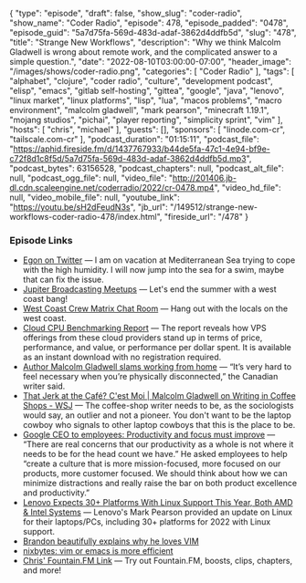 {
  "type": "episode",
  "draft": false,
  "show_slug": "coder-radio",
  "show_name": "Coder Radio",
  "episode": 478,
  "episode_padded": "0478",
  "episode_guid": "5a7d75fa-569d-483d-adaf-3862d4ddfb5d",
  "slug": "478",
  "title": "Strange New Workflows",
  "description": "Why we think Malcolm Gladwell is wrong about remote work, and the complicated answer to a simple question.",
  "date": "2022-08-10T03:00:00-07:00",
  "header_image": "/images/shows/coder-radio.png",
  "categories": [
    "Coder Radio"
  ],
  "tags": [
    "alphabet",
    "clojure",
    "coder radio",
    "culture",
    "development podcast",
    "elisp",
    "emacs",
    "gitlab self-hosting",
    "gittea",
    "google",
    "java",
    "lenovo",
    "linux market",
    "linux platforms",
    "lisp",
    "lua",
    "macos problems",
    "macro environment",
    "malcolm gladwell",
    "mark pearson",
    "minecraft 1.19.1",
    "mojang studios",
    "pichai",
    "player reporting",
    "simplicity sprint",
    "vim"
  ],
  "hosts": [
    "chris",
    "michael"
  ],
  "guests": [],
  "sponsors": [
    "linode.com-cr",
    "tailscale.com-cr"
  ],
  "podcast_duration": "01:15:11",
  "podcast_file": "https://aphid.fireside.fm/d/1437767933/b44de5fa-47c1-4e94-bf9e-c72f8d1c8f5d/5a7d75fa-569d-483d-adaf-3862d4ddfb5d.mp3",
  "podcast_bytes": 63156528,
  "podcast_chapters": null,
  "podcast_alt_file": null,
  "podcast_ogg_file": null,
  "video_file": "http://201406.jb-dl.cdn.scaleengine.net/coderradio/2022/cr-0478.mp4",
  "video_hd_file": null,
  "video_mobile_file": null,
  "youtube_link": "https://youtu.be/sH2dFeudN3s",
  "jb_url": "/149512/strange-new-workflows-coder-radio-478/index.html",
  "fireside_url": "/478"
}


### Episode Links

  * [Egon on Twitter](https://twitter.com/EgonWilfinger/status/1555509015181942789 "Egon on Twitter") — I am on vacation at Mediterranean Sea trying to cope with the high humidity. I will now jump into the sea for a swim, maybe that can fix the issue.
  * [Jupiter Broadcasting Meetups](https://www.meetup.com/jupiterbroadcasting/ "Jupiter Broadcasting Meetups") — Let's end the summer with a west coast bang!
  * [West Coast Crew Matrix Chat Room](https://bit.ly/westcoastcrew "West Coast Crew Matrix Chat Room") — Hang out with the locals on the west coast.
  * [Cloud CPU Benchmarking Report](https://www.linode.com/content/cloud-cpu-benchmarking-report/ "Cloud CPU Benchmarking Report") — The report reveals how VPS offerings from these cloud providers stand up in terms of price, performance, and value, or performance per dollar spent. It is available as an instant download with no registration required.
  * [Author Malcolm Gladwell slams working from home](https://nypost.com/2022/08/05/malcolm-gladwell-slams-working-from-home/ "Author Malcolm Gladwell slams working from home") — “It’s very hard to feel necessary when you’re physically disconnected,” the Canadian writer said.
  * [That Jerk at the Café? C'est Moi | Malcolm Gladwell on Writing in Coffee Shops - WSJ](https://www.wsj.com/articles/SB10001424052748704147804575455923448456324 "That Jerk at the Café? C'est Moi | Malcolm Gladwell on Writing in Coffee Shops - WSJ") — The coffee-shop writer needs to be, as the sociologists would say, an outlier and not a pioneer. You don't want to be the laptop cowboy who signals to other laptop cowboys that this is the place to be.
  * [Google CEO to employees: Productivity and focus must improve](https://www.cnbc.com/2022/07/31/google-ceo-to-employees-productivity-and-focus-must-improve.html "Google CEO to employees: Productivity and focus must improve") — “There are real concerns that our productivity as a whole is not where it needs to be for the head count we have.” He asked employees to help “create a culture that is more mission-focused, more focused on our products, more customer focused. We should think about how we can minimize distractions and really raise the bar on both product excellence and productivity.”
  * [Lenovo Expects 30+ Platforms With Linux Support This Year, Both AMD & Intel Systems](https://www.phoronix.com/news/Lenovo-Linux-2022-State "Lenovo Expects 30+ Platforms With Linux Support This Year, Both AMD & Intel Systems") — Lenovo's Mark Pearson provided an update on Linux for their laptops/PCs, including 30+ platforms for 2022 with Linux support.
  * [Brandon beautifully explains why he loves VIM](https://paste.docs.lol/reader/DislikesPiste "Brandon beautifully explains why he loves VIM")
  * [nixbytes: vim or emacs is more efficient](https://paste.docs.lol/reader/DischargesObscurantist "nixbytes: vim or emacs is more efficient")
  * [Chris' Fountain.FM Link](https://fountain.fm/refer/chrislas-e72160c3c5 "Chris' Fountain.FM Link") — Try out Fountain.FM, boosts, clips, chapters, and more!


